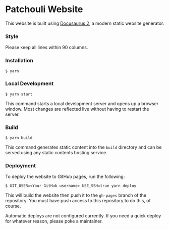 # Patchouli Website

This website is built using [Docusaurus 2](https://docusaurus.io/), a modern static website generator.

### Style

Please keep all lines within 90 columns.

### Installation

```
$ yarn
```

### Local Development

```
$ yarn start
```

This command starts a local development server and opens up a browser window. Most changes are reflected live without having to restart the server.

### Build

```
$ yarn build
```

This command generates static content into the `build` directory and can be served using any static contents hosting service.

### Deployment

To deploy the website to GitHub pages, run the following:

```
$ GIT_USER=<Your GitHub username> USE_SSH=true yarn deploy
```

This will build the website then push it to the `gh-pages` branch of the repository. You
must have push access to this repository to do this, of course.

Automatic deploys are not configured currently. If you need a quick deploy for whatever
reason, please poke a maintainer.
